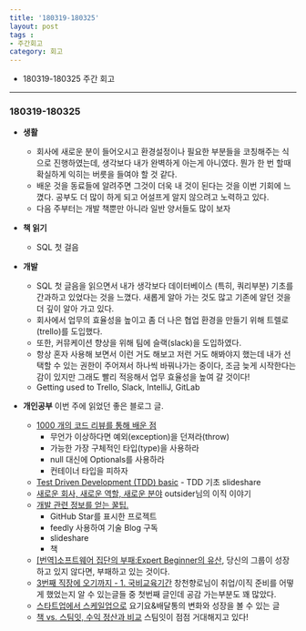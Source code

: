 ```yaml
---
title: '180319-180325'  
layout: post  
tags :  
- 주간회고
category: 회고
---
```


- 180319-180325 주간 회고

---

### 180319-180325

- **생활**
  - 회사에 새로운 분이 들어오시고 환경설정이나 필요한 부분들을 코칭해주는 식으로 진행하였는데, 생각보다 내가 완벽하게 아는게 아니였다. 뭔가 한 번 할때 확실하게 익히는 버릇을 들여야 할 것 같다.
  - 배운 것을 동료들에 알려주면 그것이 더욱 내 것이 된다는 것을 이번 기회에 느꼈다. 공부도 더 많이 하게 되고 어설프게 알지 않으려고 노력하고 있다.
  - 다음 주부터는 개발 책뿐만 아니라 일반 양서들도 많이 보자

- **책 읽기**
  - SQL 첫 걸음

- **개발**
  - SQL 첫 글음을 읽으면서 내가 생각보다 데이터베이스 (특히, 쿼리부분) 기초를 간과하고 있었다는 것을 느꼈다. 새롭게 알아 가는 것도 많고 기존에 알던 것을 더 깊이 알아 가고 있다.
  - 회사에서 업무의 효율성을 높이고 좀 더 나은 협업 환경을 만들기 위해 트렐로(trello)를 도입했다.
  - 또한, 커뮤케이션 향상을 위해 팀에 슬랙(slack)을 도입하였다.
  - 항상 혼자 사용해 보면서 이런 거도 해보고 저런 거도 해봐야지 했는데 내가 선택할 수 있는 권한이 주어져서 하나씩 바꿔나가는 중이다, 조금 늦게 시작한다는 감이 있지만 그래도 빨리 적응해서 업무 효율성을 높여 갈 것이다!
  - Getting used to Trello, Slack, IntelliJ, GitLab


- **개인공부**
  이번 주에 읽었던 좋은 블로그 글.
  - [1000 개의 코드 리뷰를 통해 배운 점](https://www.vobour.com/1000-%EA%B0%9C%EC%9D%98-%EC%BD%94%EB%93%9C-%EB%A6%AC%EB%B7%B0%EB%A5%BC-%ED%86%B5%ED%95%B4-%EB%B0%B0%EC%9A%B4-%EC%A0%90-what-i-learned-f)
    - 무언가 이상하다면 예외(exception)을 던져라(throw)
    - 가능한 가장 구체적인 타입(type)을 사용하라
    - null 대신에 Optionals를 사용하라
    - 컨테이너 타입을 피하자
  - [Test Driven Development (TDD) basic](https://www.slideshare.net/CurtPark1/test-driven-development-tdd-basic/) - TDD 기초 slideshare
  - [새로운 회사, 새로운 역할, 새로운 분야](https://blog.outsider.ne.kr/1361) outsider님의 이직 이야기
  - [개발 관련 정보를 얻는 꿀팁.](https://nesoy.github.io/articles/2018-03/How-get-devinfo#)
    - GitHub Star를 표시한 프로젝트
    - feedly 사용하여 기술 Blog 구독
    - slideshare
    - 책
  - [[번역]소프트웨어 집단의 부패:Expert Beginner의 유산](https://medium.com/@jwyeom63/%EC%86%8C%ED%94%84%ED%8A%B8%EC%9B%A8%EC%96%B4-%EC%A7%91%EB%8B%A8%EC%9D%98-%EB%B6%80%ED%8C%A8-expert-beginner%EC%9D%98-%EC%9C%A0%EC%82%B0-9d226b6ebde2), 당신의 그룹이 성장하고 있지 않다면, 부패하고 있는 것이다.
  - [3번째 직장에 오기까지 - 1. 국비교육기간](http://jojoldu.tistory.com/277) 창천향로님이 취업/이직 준비를 어떻게 했었는지 알 수 있는글들 중 첫번째 글인데 공감 가는부분도 꽤 많았다.
  - [스타트업에서 스케일업으로](https://rgpkorea.github.io/posts/rgpkorea-startup-to-scaleup/) 요기요&배달통의 변화와 성장을 볼 수 있는 글
  - [책 vs. 스팀잇, 수익 정산과 비교](https://steemit.com/kr-pen/@jongsiksong/vs) 스팀잇이 점점 거대해지고 있다!
